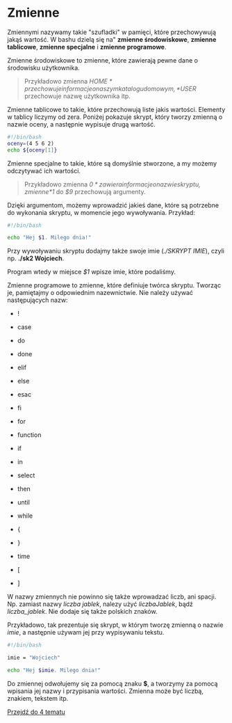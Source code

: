 # Zmienne

Zmiennymi nazywamy takie "szufladki" w pamięci, które przechowywują jakąś wartość. W bashu dzielą się na" **zmienne środowiskowe**, **zmienne tablicowe**, **zmienne specjalne** i **zmienne programowe**.

Zmienne środowiskowe to zmienne, które zawierają pewne dane o środowisku użytkownika.

> Przykładowo zmienna *$HOME* przechowuje informacje o naszym katalogu domowym, *$USER* przechowuje nazwę użytkownika itp.

Zmienne tablicowe to takie, które przechowują liste jakis wartości. Elementy w tablicy liczymy od zera. Poniżej pokazuje skrypt, który tworzy zmienną o nazwie oceny, a następnie  wypisuje drugą wartość.

```bash
#!/bin/bash
oceny=(4 5 6 2)
echo ${oceny[1]}
```

Zmienne specjalne to takie, które są domyślnie stworzone, a my możemy odczytywać ich wartości.

> Przykładowo zmienna *$0* zawiera informacje o nazwie skryptu, zmienne *$1* do *$9* przechowują argumenty.

Dzięki argumentom, możemy wprowadzić jakieś dane, które są potrzebne do wykonania skryptu, w momencie jego wywoływania. Przykład:

```bash
#!/bin/bash

echo "Hej $1. Milego dnia!"
```

Przy wywoływaniu skryptu dodajmy także swoje imie (*./SKRYPT IMIE*), czyli np. **./sk2 Wojciech**.

Program wtedy w miejsce *$1* wpisze imie, które podaliśmy.

Zmienne programowe to zmienne, które definiuje twórca skryptu. Tworząc je, pamiętajmy o odpowiednim nazewnictwie. Nie należy używać następujących nazw:

- !

- case

- do

- done

- elif

- else

- esac

- fi

- for

- function

- if

- in

- select

- then

- until

- while

- {

- }

- time

- [

- ] 

W nazwy zmiennych nie powinno się także wprowadzać liczb, ani spacji. Np. zamiast nazwy *liczba jablek*, nalezy użyć *liczbaJablek*, bądź *liczba_jablek*. Nie dodaje się także polskich znaków.

Przykładowo, tak prezentuje się skrypt, w którym tworzę zmienną o nazwie *imie*, a następnie używam jej przy wypisywaniu tekstu.

```bash
#!/bin/bash

imie = "Wojciech"

echo "Hej $imie. Milego dnia!"
```

Do zmiennej odwołujemy się za pomocą znaku **$**, a tworzymy za pomocą wpisania jej nazwy i przypisania wartości. Zmienna może być liczbą, znakiem, tekstem itp.

[Przejdź do 4 tematu](/content/r4/t2)